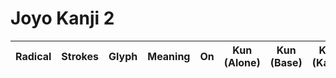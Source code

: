 
# Joyo Kanji 2

| Radical | Strokes | Glyph | Meaning | On  | Kun<br>(Alone) | Kun<br>(Base) | Kun<br>(Kana) |
| :-----: | :--: | :---: | :-----: | :-: | :------------: | :-----------: | :-----------: |
